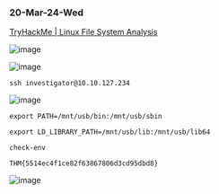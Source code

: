 ### 20-Mar-24-Wed

[TryHackMe | Linux File System Analysis](https://tryhackme.com/r/room/linuxfilesystemanalysis)

![image](https://github.com/r1skkam/TryHackMe-Walkthroughs/assets/58542375/72975043-d51b-4bab-8e38-e58bd95ddd3a)

![image](https://github.com/r1skkam/TryHackMe-Walkthroughs/assets/58542375/84c8d904-493d-43a7-9d48-7d4e4225bdef)

```
ssh investigator@10.10.127.234
```

![image](https://github.com/r1skkam/TryHackMe-Walkthroughs/assets/58542375/901a503c-b06d-4cca-9638-28062e72530f)

```
export PATH=/mnt/usb/bin:/mnt/usb/sbin
```

```
export LD_LIBRARY_PATH=/mnt/usb/lib:/mnt/usb/lib64
```

```
check-env
```

```
THM{5514ec4f1ce82f63867806d3cd95dbd8}
```

![image](https://github.com/r1skkam/TryHackMe-Walkthroughs/assets/58542375/8ccc99dc-2f17-40fc-a30c-d3adabf821cf)

